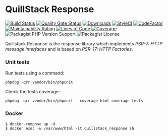 # QuillStack Response

[![Build Status](https://travis-ci.org/quillstack/response.svg?branch=master)](https://travis-ci.org/quillstack/response)
[![Quality Gate Status](https://sonarcloud.io/api/project_badges/measure?project=quillstack_response&metric=alert_status)](https://sonarcloud.io/dashboard?id=quillstack_response)
[![Downloads](https://img.shields.io/packagist/dt/quillstack/response.svg)](https://packagist.org/packages/quillstack/response)
[![StyleCI](https://github.styleci.io/repos/291464500/shield?branch=master)](https://github.styleci.io/repos/291464500?branch=master)
[![CodeFactor](https://www.codefactor.io/repository/github/quillstack/response/badge)](https://www.codefactor.io/repository/github/quillstack/response)
[![Maintainability Rating](https://sonarcloud.io/api/project_badges/measure?project=quillstack_response&metric=sqale_rating)](https://sonarcloud.io/dashboard?id=quillstack_response)
[![Lines of Code](https://sonarcloud.io/api/project_badges/measure?project=quillstack_response&metric=ncloc)](https://sonarcloud.io/dashboard?id=quillstack_response)
[![Coverage](https://sonarcloud.io/api/project_badges/measure?project=quillstack_response&metric=coverage)](https://sonarcloud.io/dashboard?id=quillstack_response)
![Packagist PHP Version Support](https://img.shields.io/packagist/php-v/quillstack/response)
![Packagist License](https://img.shields.io/packagist/l/quillstack/response)

Quillstack Response is the response library which implements
_PSR-7: HTTP message interfaces_ and is based on
_PSR-17: HTTP Factories_.

### Unit tests

Run tests using a command:

```
phpdbg -qrr vendor/bin/phpunit
```

Check the tests coverage:

```
phpdbg -qrr vendor/bin/phpunit --coverage-html coverage tests
```

### Docker

```shell
$ docker-compose up -d
$ docker exec -w /var/www/html -it quillstack_response sh
```
